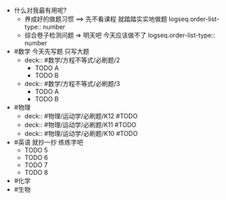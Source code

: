 - 什么对我最有用呢?
	- 养成好的做题习惯 ==> 先不看课程 就踏踏实实地做题
	  logseq.order-list-type:: number
	- 综合卷子检测问题 => 明天吧 今天应该做不了
	  logseq.order-list-type:: number
- #数学 今天先写题 只写大题
	- deck:: #数学/方程不等式/必刷题/2
		- TODO A
		- TODO B
	- deck:: #数学/方程不等式/必刷题/3
		- TODO A
		- TODO B
- #物理
	- deck:: #物理/运动学/必刷题/K12 #TODO
	- deck:: #物理/运动学/必刷题/K11 #TODO
	- deck:: #物理/运动学/必刷题/K10 #TODO
- #英语 就抄一抄 练练字吧
	- TODO 5
	- TODO 6
	- TODO 7
	- TODO 8
- #化学
- #生物